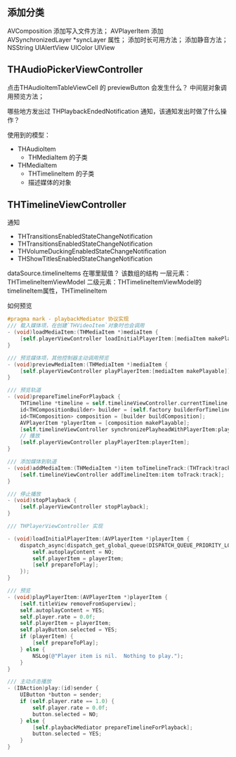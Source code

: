 ## 添加分类
AVComposition
	添加写入文件方法；
AVPlayerItem
	添加 AVSynchronizedLayer *syncLayer 属性；
	添加时长可用方法；
	添加静音方法；
NSString
UIAlertView
UIColor
UIView


## THAudioPickerViewController
点击THAudioItemTableViewCell 的 previewButton 会发生什么？
	中间层对象调用预览方法；

哪些地方发出过 THPlaybackEndedNotification 通知，该通知发出时做了什么操作？

使用到的模型：
- THAudioItem
	+ THMediaItem 的子类
- THMediaItem
	+ THTimelineItem 的子类
	+ 描述媒体的对象


## THTimelineViewController

通知
- THTransitionsEnabledStateChangeNotification
- THTransitionsEnabledStateChangeNotification
- THVolumeDuckingEnabledStateChangeNotification
- THShowTitlesEnabledStateChangeNotification

dataSource.timelineItems 在哪里赋值？
 该数组的结构
  一层元素：THTimelineItemViewModel
  	二级元素：THTimelineItemViewModel的timelineItem属性，THTimelineItem

如何预览

```objective-c
#pragma mark - playbackMediator 协议实现
/// 载入媒体项，在创建`THVideoItem`对象时也会调用
- (void)loadMediaItem:(THMediaItem *)mediaItem {
	[self.playerViewController loadInitialPlayerItem:[mediaItem makePlayable]];
}

/// 预览媒体项，其他控制器主动调用预览
- (void)previewMediaItem:(THMediaItem *)mediaItem {
	[self.playerViewController playPlayerItem:[mediaItem makePlayable]];
}

/// 预览轨道
- (void)prepareTimelineForPlayback {
	THTimeline *timeline = self.timelineViewController.currentTimeline;
	id<THCompositionBuilder> builder = [self.factory builderForTimeline:timeline];
	id<THComposition> composition = [builder buildComposition];
    AVPlayerItem *playerItem = [composition makePlayable];
    [self.timelineViewController synchronizePlayheadWithPlayerItem:playerItem];
    // 播放
	[self.playerViewController playPlayerItem:playerItem];
}

/// 添加媒体到轨道
- (void)addMediaItem:(THMediaItem *)item toTimelineTrack:(THTrack)track {
	[self.timelineViewController addTimelineItem:item toTrack:track];
}

/// 停止播放
- (void)stopPlayback {
	[self.playerViewController stopPlayback];
}
```

```objective-c
/// THPlayerViewController 实现

- (void)loadInitialPlayerItem:(AVPlayerItem *)playerItem {
	dispatch_async(dispatch_get_global_queue(DISPATCH_QUEUE_PRIORITY_LOW, 0), ^{
		self.autoplayContent = NO;
		self.playerItem = playerItem;
		[self prepareToPlay];
	});
}

/// 预览
- (void)playPlayerItem:(AVPlayerItem *)playerItem {
	[self.titleView removeFromSuperview];
	self.autoplayContent = YES;
	self.player.rate = 0.0f;
	self.playerItem = playerItem;
    self.playButton.selected = YES;
	if (playerItem) {
		[self prepareToPlay];
	} else {
		NSLog(@"Player item is nil.  Nothing to play.");
	}
}

/// 主动点击播放
- (IBAction)play:(id)sender {
	UIButton *button = sender;
	if (self.player.rate == 1.0) {
		self.player.rate = 0.0f;
		button.selected = NO;
	} else {
		[self.playbackMediator prepareTimelineForPlayback];
		button.selected = YES;
	}
}
```
